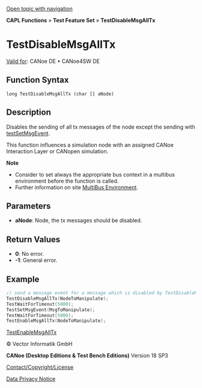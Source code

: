 [Open topic with navigation](../../../../../CANoeDEFamily.htm#Topics/CAPLFunctions/Test/Functions/CAPLfunctionTestDisableMsgAllTx.md)

**CAPL Functions** » **Test Feature Set** » **TestDisableMsgAllTx**

# TestDisableMsgAllTx

[Valid for](../../../Shared/FeatureAvailability.md): CANoe DE • CANoe4SW DE

## Function Syntax

```
long TestDisableMsgAllTx (char [] aNode)
```

## Description

Disables the sending of all tx messages of the node except the sending with [testSetMsgEvent](CAPLfunctionTestSetMsgEvent.md).

This function influences a simulation node with an assigned CANoe Interaction Layer or CANopen simulation.

**Note**

- Consider to set always the appropriate bus context in a multibus environment before the function is called.
- Further information on site [MultiBus Environment](../../../Shared/CAPL/General/TestMultiBusEnvironment.md).

## Parameters

- **aNode**: Node, the tx messages should be disabled.

## Return Values

- **0**: No error.
- **-1**: General error.

## Example

```cpp
// send a message event for a message which is disabled by TestDisableMsgAllTx
TestDisableMsgAllTx(NodeToManipulate);
TestWaitForTimeout(5000);
TestSetMsgEvent(MsgToManipulate);
TestWaitForTimeout(5000);
TestEnableMsgAllTx(NodeToManipulate);
```

[TestEnableMsgAllTx](CAPLfunctionTestEnableMsgAllTx.md)

© Vector Informatik GmbH

**CANoe (Desktop Editions & Test Bench Editions)** Version 18 SP3

[Contact/Copyright/License](../../../Shared/ContactCopyrightLicense.md)

[Data Privacy Notice](https://www.vector.com/int/en/company/get-info/privacy-policy/)